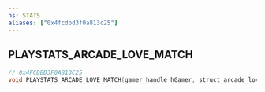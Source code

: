 ```yaml
---
ns: STATS
aliases: ["0x4fcdbd3f0a813c25"]
---
```

## PLAYSTATS_ARCADE_LOVE_MATCH

```c
// 0x4FCDBD3F0A813C25
void PLAYSTATS_ARCADE_LOVE_MATCH(gamer_handle hGamer, struct_arcade_love_match data);
```

